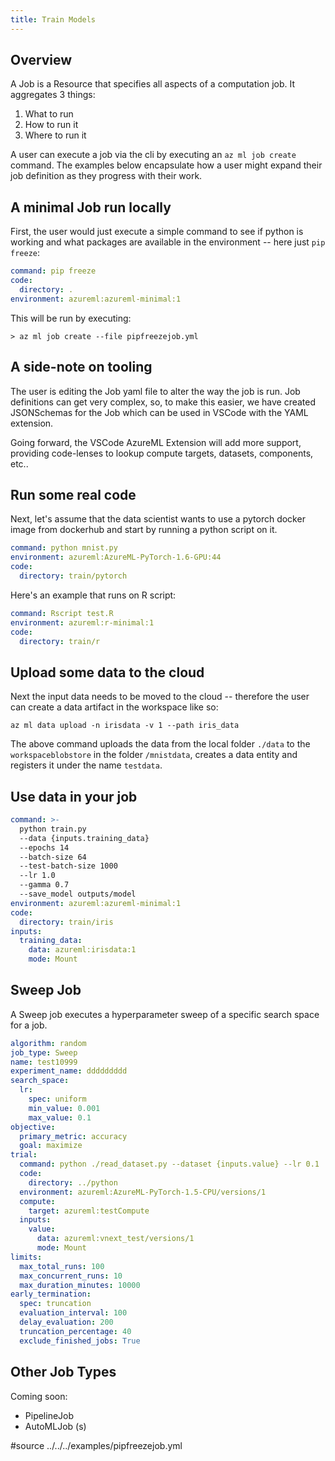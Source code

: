 ```yaml
---
title: Train Models
---
```


## Overview

A Job is a Resource that specifies all aspects of a computation job. It aggregates 3 things:

1. What to run
2. How to run it
3. Where to run it

A user can execute a job via the cli by executing an `az ml job create` command. The examples below encapsulate how a user might expand their job definition as they progress with their work.

## A minimal Job run locally

First, the user would just execute a simple command to see if python is working and what packages are available in the environment -- here just `pip freeze`:

```yml
command: pip freeze
code:
  directory: .
environment: azureml:azureml-minimal:1
```

This will be run by executing:
``` cli
> az ml job create --file pipfreezejob.yml
```

## A side-note on tooling

The user is editing the Job yaml file to alter the way the job is run. Job definitions can get very complex, so, to make this easier, we have created JSONSchemas for the Job which can be used in VSCode with the YAML extension. 

Going forward, the VSCode AzureML Extension will add more support, providing code-lenses to lookup compute targets, datasets, components, etc.. 

## Run some real code

Next, let's assume that the data scientist wants to use a pytorch docker image from dockerhub and start by running a python script on it.

```yml
command: python mnist.py
environment: azureml:AzureML-PyTorch-1.6-GPU:44
code: 
  directory: train/pytorch
```

Here's an example that runs on R script:
```yml
command: Rscript test.R
environment: azureml:r-minimal:1
code: 
  directory: train/r
```

## Upload some data to the cloud

Next the input data needs to be moved to the cloud -- therefore the user can create a data artifact in the workspace like so:

```cli
az ml data upload -n irisdata -v 1 --path iris_data
```

The above command uploads the data from the local folder `./data` to the `workspaceblobstore` in the folder `/mnistdata`, creates a data entity and registers it under the name `testdata`.

## Use data in your job

```yml
command: >-
  python train.py 
  --data {inputs.training_data} 
  --epochs 14
  --batch-size 64
  --test-batch-size 1000
  --lr 1.0
  --gamma 0.7
  --save_model outputs/model
environment: azureml:azureml-minimal:1
code: 
  directory: train/iris
inputs:
  training_data:
    data: azureml:irisdata:1
    mode: Mount
```

## Sweep Job
A Sweep job executes a hyperparameter sweep of a specific search space for a job.

```yml
algorithm: random
job_type: Sweep
name: test10999
experiment_name: ddddddddd
search_space:
  lr:
    spec: uniform
    min_value: 0.001
    max_value: 0.1     
objective:
  primary_metric: accuracy
  goal: maximize
trial:
  command: python ./read_dataset.py --dataset {inputs.value} --lr 0.1
  code: 
    directory: ../python
  environment: azureml:AzureML-PyTorch-1.5-CPU/versions/1
  compute:
    target: azureml:testCompute
  inputs:
    value:
      data: azureml:vnext_test/versions/1
      mode: Mount
limits:
  max_total_runs: 100
  max_concurrent_runs: 10
  max_duration_minutes: 10000
early_termination:
  spec: truncation
  evaluation_interval: 100
  delay_evaluation: 200
  truncation_percentage: 40
  exclude_finished_jobs: True
```

## Other Job Types
Coming soon:
- PipelineJob
- AutoMLJob (s)


#source ../../../examples/pipfreezejob.yml
